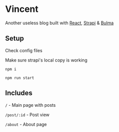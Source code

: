 # Vincent
Another useless blog built with [React](https://github.com/facebook/react), [Strapi](https://github.com/strapi/strapi/) & [Bulma](https://github.com/jgthms/bulma)

## Setup
Check config files

Make sure strapi's local copy is working

`npm i`

`npm run start`

## Includes
`/` - Main page with posts

`/post/:id` - Post view

`/about` - About page
